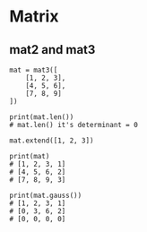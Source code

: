 # Matrix
## mat2 and mat3

    mat = mat3([
        [1, 2, 3],
        [4, 5, 6],
        [7, 8, 9]
    ])

    print(mat.len()) 
    # mat.len() it's determinant = 0

    mat.extend([1, 2, 3])

    print(mat)
    # [1, 2, 3, 1]
    # [4, 5, 6, 2]
    # [7, 8, 9, 3]

    print(mat.gauss())
    # [1, 2, 3, 1]
    # [0, 3, 6, 2]
    # [0, 0, 0, 0]
